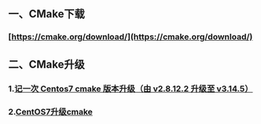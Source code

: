 ## 一、CMake下载
### [https://cmake.org/download/](https://cmake.org/download/)
## 二、CMake升级
### 1.[记一次 Centos7 cmake 版本升级（由 v2.8.12.2 升级至 v3.14.5）](https://blog.csdn.net/llwy1428/article/details/95473542)
### 2.[CentOS7升级cmake](https://www.jianshu.com/p/b283fad5e4de)
